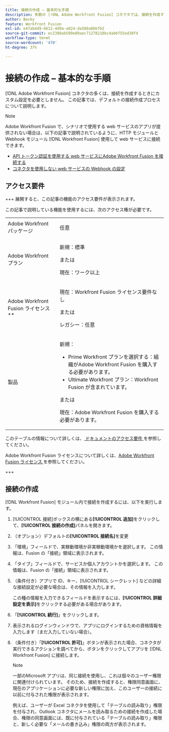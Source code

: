 ```yaml
---
title: 接続の作成 – 基本的な手順
description: 多数の [!DNL Adobe Workfront Fusion] コネクタでは、接続を作成するときにカスタム設定は必要ありません。この記事では、デフォルトの接続作成プロセスについて説明します。
author: Becky
feature: Workfront Fusion
exl-id: e47ab4d9-6612-4d9a-a024-da508a8bbfb2
source-git-commit: ec2388ab509e89aec71278210bc4ab6f55ed38fd
workflow-type: tm+mt
source-wordcount: '470'
ht-degree: 37%

---
```


# 接続の作成 – 基本的な手順

[!DNL Adobe Workfront Fusion] コネクタの多くは、接続を作成するときにカスタム設定を必要としません。 この記事では、デフォルトの接続作成プロセスについて説明します。

>[!NOTE]
>
>
>Adobe Workfront Fusion で、シナリオで使用する web サービスのアプリが提供されない場合は、以下の記事で説明されているように、HTTP モジュールと Webhook モジュール [!DNL Workfront Fusion] 使用して web サービスに接続できます。
>
>* [API トークン認証を使用する web サービスにAdobe Workfront Fusion を接続する ](/help/workfront-fusion/create-scenarios/connect-to-apps/connect-wf-web-service-uses-api-token-auth.md)
>* [ コネクタを使用しない web サービスの Webhook の設定 ](/help/workfront-fusion/create-scenarios/add-modules/receive-a-webhook-from-a-web-service.md)

## アクセス要件

+++ 展開すると、この記事の機能のアクセス要件が表示されます。

この記事で説明している機能を使用するには、次のアクセス権が必要です。

<table style="table-layout:auto">
 <col> 
 <col> 
 <tbody> 
  <tr> 
   <td role="rowheader">Adobe Workfront パッケージ 
   <td> <p>任意</p> </td> 
  </tr> 
  <tr data-mc-conditions=""> 
   <td role="rowheader">Adobe Workfront プラン</td> 
   <td> <p>新規：標準</p><p>または</p><p>現在：ワーク以上</p> </td> 
  </tr> 
  <tr> 
   <td role="rowheader">Adobe Workfront Fusion ライセンス**</td> 
   <td>
   <p>現在：Workfront Fusion ライセンス要件なし</p>
   <p>または</p>
   <p>レガシー：任意 </p>
   </td> 
  </tr> 
  <tr> 
   <td role="rowheader">製品</td> 
   <td>
   <p>新規：</p> <ul><li>Prime Workfront プランを選択する：組織がAdobe Workfront Fusion を購入する必要があります。</li><li>Ultimate Workfront プラン：Workfront Fusion が含まれています。</li></ul>
   <p>または</p>
   <p>現在：Adobe Workfront Fusion を購入する必要があります。</p>
   </td> 
  </tr>
 </tbody> 
</table>

このテーブルの情報について詳しくは、[ ドキュメントのアクセス要件 ](/help/workfront-fusion/references/licenses-and-roles/access-level-requirements-in-documentation.md) を参照してください。

Adobe Workfront Fusion ライセンスについて詳しくは、[Adobe Workfront Fusion ライセンス ](/help/workfront-fusion/set-up-and-manage-workfront-fusion/licensing-operations-overview/license-automation-vs-integration.md) を参照してください。

+++

## 接続の作成

[!DNL Workfront Fusion] モジュール内で接続を作成するには、以下を実行します。

1. [!UICONTROL 接続]ボックスの横にある&#x200B;**[!UICONTROL 追加]**&#x200B;をクリックして、**[!UICONTROL 接続の作成]**&#x200B;パネルを開きます。
1. （オプション）デフォルトの&#x200B;**[!UICONTROL 接続名]**&#x200B;を変更
1. 「環境」フィールドで、実稼動環境か非実稼動環境かを選択します。 この情報は、Fusion の「接続」領域に表示されます。
1. 「タイプ」フィールドで、サービスか個人アカウントかを選択します。 この情報は、Fusion の「接続」領域に表示されます。
1. （条件付き）アプリで ID、キー、[!UICONTROL シークレット] などの詳細な接続設定が必要な場合は、その情報を入力します。

   この種の情報を入力できるフィールドを表示するには、**[!UICONTROL 詳細設定を表示]**&#x200B;をクリックする必要がある場合があります。

1. 「**[!UICONTROL 続行]**」をクリックします。
1. 表示されるログインウィンドウで、アプリにログインするための資格情報を入力します（まだ入力していない場合）。
1. （条件付き）「**[!UICONTROL 許可]**」ボタンが表示された場合、コネクタが実行できるアクションを調べてから、ボタンをクリックしてアプリを [!DNL Workfront Fusion] に接続します。

   >[!NOTE]
   >
   >一部のMicrosoft アプリは、同じ接続を使用し、これは個々のユーザー権限に関連付けられています。 そのため、接続を作成すると、権限同意画面に、現在のアプリケーションに必要な新しい権限に加え、このユーザーの接続に以前に付与された権限が表示されます。
   >
   >例えば、ユーザーが Excel コネクタを使用して「テーブルの読み取り」権限を付与され、Outlook コネクタにメールを読み取るための接続を作成した場合、権限の同意画面には、既に付与されている「テーブルの読み取り」権限と、新しく必要な「メールの書き込み」権限の両方が表示されます。

